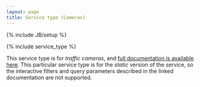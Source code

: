 ```yaml
---
layout: page
title: Service type (Cameras)
---
```


{% include JB/setup %}

{% include service_type %}

This service type is for _traffic cameras_, and [full documentation is available here](/documentation/1.0/camera.html). This particular service type is for the _static_ version of the service, so the interactive filters and query parameters described in the linked documentation are not supported.